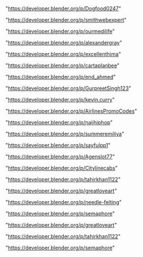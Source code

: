 "https://developer.blender.org/p/Dogfood0247"

"https://developer.blender.org/p/smithwebexpert"

"https://developer.blender.org/p/ourmedilife"

"https://developer.blender.org/p/alexandergray"

"https://developer.blender.org/p/excellenthima"

"https://developer.blender.org/p/cartaplanbee"

"https://developer.blender.org/p/end_ahmed"

"https://developer.blender.org/p/GurpreetSingh123"

"https://developer.blender.org/p/kevin.curry"

"https://developer.blender.org/p/AirlinesPromoCodes"

"https://developer.blender.org/p/naijhiphop"

"https://developer.blender.org/p/summeremiliya"

"https://developer.blender.org/p/sayfulpp1"

"https://developer.blender.org/p/Agenslot77"

"https://developer.blender.org/p/Citylinecabs"

"https://developer.blender.org/p/tahirkhan1122"

"https://developer.blender.org/p/greatloveart"

"https://developer.blender.org/p/needle-felting"

"https://developer.blender.org/p/semaphore"

 
"https://developer.blender.org/p/greatloveart"


"https://developer.blender.org/p/tahirkhan1122"


"https://developer.blender.org/p/semaphore"


 
